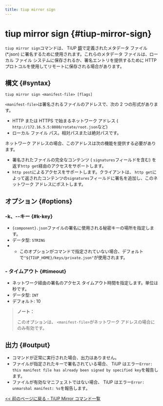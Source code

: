 ```yaml
---
title: tiup mirror sign
---
```


# tiup mirror sign {#tiup-mirror-sign}

`tiup mirror sign`コマンドは、 TiUP [鏡](/tiup/tiup-mirror-reference.md)で定義されたメタデータ ファイル (*.json) に署名するために使用されます。これらのメタデータ ファイルは、ローカル ファイル システムに保存されるか、署名エントリを提供するために HTTP プロトコルを使用してリモートに保存される場合があります。

## 構文 {#syntax}

```shell
tiup mirror sign <manifest-file> [flags]
```

`<manifest-file>`は署名されるファイルのアドレスで、次の 2 つの形式があります。

-   HTTP または HTTPS で始まるネットワーク アドレス ( `http://172.16.5.5:8080/rotate/root.json`など)
-   ローカル ファイル パス。相対パスまたは絶対パスです。

ネットワーク アドレスの場合、このアドレスは次の機能を提供する必要があります。

-   署名されたファイルの完全なコンテンツ ( `signatures`フィールドを含む) を返す`http get`経由のアクセスをサポートします。
-   `http post`によるアクセスをサポートします。クライアントは、 `http get`によって返されたコンテンツの`signatures`フィールドに署名を追加し、このネットワーク アドレスにポストします。

## オプション {#options}

### -k、--キー {#k-key}

-   `{component}.json`ファイルの署名に使用される秘密キーの場所を指定します。
-   データ型: `STRING`
-   -   このオプションがコマンドで指定されていない場合、デフォルトで`"${TIUP_HOME}/keys/private.json"`が使用されます。

### - タイムアウト {#timeout}

-   ネットワーク経由の署名のアクセス タイムアウト時間を指定します。単位は秒です。
-   データ型: `INT`
-   デフォルト: 10

> **ノート：**
>
> このオプションは、 `<manifest-file>`がネットワーク アドレスの場合にのみ有効です。

## 出力 {#output}

-   コマンドが正常に実行された場合、出力はありません。
-   ファイルが指定されたキーで署名されている場合、 TiUP はエラー`Error: this manifest file has already been signed by specified key`を報告します。
-   ファイルが有効なマニフェストではない場合、 TiUP はエラー`Error: unmarshal manifest: %s`を報告します。

[&lt;&lt; 前のページに戻る - TiUP Mirror コマンド一覧](/tiup/tiup-command-mirror.md#command-list)
